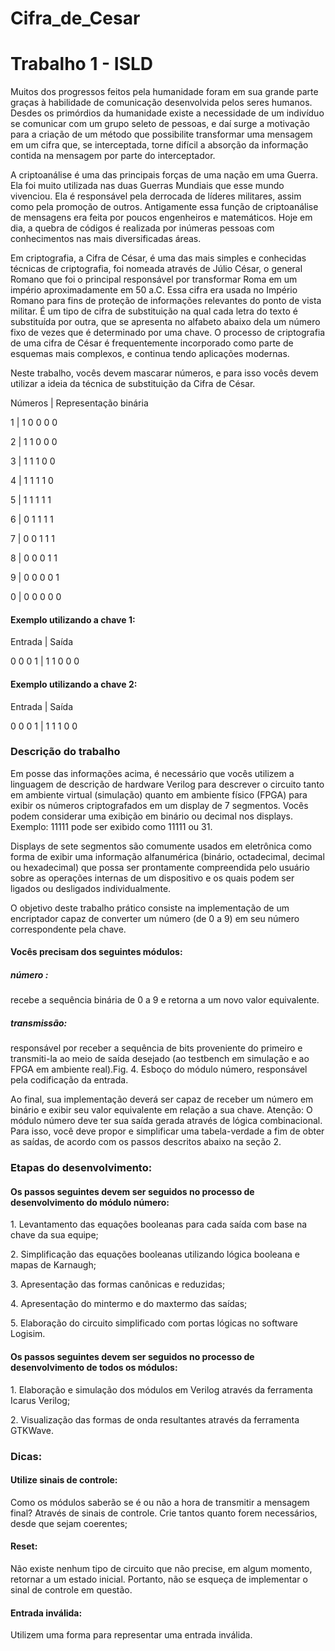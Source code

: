 # Cifra_de_Cesar
<h1>Trabalho 1 - ISLD</h1>

<p>Muitos dos progressos feitos pela humanidade foram em sua grande parte graças à
habilidade de comunicação desenvolvida pelos seres humanos. Desdes os primórdios da
humanidade existe a necessidade de um indivíduo se comunicar com um grupo seleto de
pessoas, e daí surge a motivação para a criação de um método que possibilite transformar
uma mensagem em um cifra que, se interceptada, torne difícil a absorção da informação
contida na mensagem por parte do interceptador.</p>

<p>A criptoanálise é uma das principais forças de uma nação em uma Guerra. Ela foi
muito utilizada nas duas Guerras Mundiais que esse mundo vivenciou. Ela é responsável
pela derrocada de líderes militares, assim como pela promoção de outros. Antigamente
essa função de criptoanálise de mensagens era feita por poucos engenheiros e
matemáticos. Hoje em dia, a quebra de códigos é realizada por inúmeras pessoas com
conhecimentos nas mais diversificadas áreas.</p>

<p>Em criptografia, a Cifra de César, é uma das mais simples e conhecidas técnicas de
criptografia, foi nomeada através de Júlio César, o general Romano que foi o principal
responsável por transformar Roma em um império aproximadamente em 50 a.C. Essa cifra
era usada no Império Romano para fins de proteção de informações relevantes do ponto de
vista militar. É um tipo de cifra de substituição na qual cada letra do texto é substituída por
outra, que se apresenta no alfabeto abaixo dela um número fixo de vezes que é
determinado por uma chave. O processo de criptografia de uma cifra de César é
frequentemente incorporado como parte de esquemas mais complexos, e continua tendo
aplicações modernas.</p>

<p>Neste trabalho, vocês devem mascarar números, e para isso vocês devem utilizar a
ideia da técnica de substituição da Cifra de César.</p>

Números | Representação binária

1 | 1 0 0 0 0

2 | 1 1 0 0 0

3 | 1 1 1 0 0

4 | 1 1 1 1 0

5 | 1 1 1 1 1

6 | 0 1 1 1 1

7 | 0 0 1 1 1

8 | 0 0 0 1 1

9 | 0 0 0 0 1

0 | 0 0 0 0 0

<h4>Exemplo utilizando a chave 1:</h4>

Entrada  | Saída

0 0 0 1  | 1 1 0 0 0

<h4>Exemplo utilizando a chave 2:</h4>

Entrada | Saída

0 0 0 1 | 1 1 1 0 0

<h3>Descrição do trabalho</h3>

<p>Em posse das informações acima, é necessário que vocês utilizem a linguagem de
descrição de hardware Verilog para descrever o circuito tanto em ambiente virtual
(simulação) quanto em ambiente físico (FPGA) para exibir os números criptografados em
um display de 7 segmentos. Vocês podem considerar uma exibição em binário ou
decimal nos displays. Exemplo: 11111 pode ser exibido como 11111 ou 31.</p>

<p>Displays de sete segmentos são comumente usados em eletrônica como forma de
exibir uma informação alfanumérica (binário, octadecimal, decimal ou hexadecimal) que
possa ser prontamente compreendida pelo usuário sobre as operações internas de um
dispositivo e os quais podem ser ligados ou desligados individualmente.</p>

<p>O objetivo deste trabalho prático consiste na implementação de um encriptador
capaz de converter um número (de 0 a 9) em seu número correspondente pela chave.</p>
<h4>Vocês precisam dos seguintes módulos:<h4>

<h5>número :</h5> 
<p>recebe a sequência binária de 0 a 9 e retorna a um novo valor equivalente.</p>

<h5>transmissão:</h5> 
<p>responsável por receber a sequência de bits proveniente do
primeiro e transmiti-la ao meio de saída desejado (ao testbench em
simulação e ao FPGA em ambiente real).Fig. 4. Esboço do módulo número, responsável pela codificação da entrada.</p>

<p>Ao final, sua implementação deverá ser capaz de receber um número em binário e exibir seu valor
equivalente em relação a sua chave.
Atenção: O módulo número deve ter sua saída gerada através de lógica combinacional. Para
isso, você deve propor e simplificar uma tabela-verdade a fim de obter as saídas, de acordo com os
passos descritos abaixo na seção 2.</p>

<h3>Etapas do desenvolvimento:</h3>

<h4>Os passos seguintes devem ser seguidos no processo de desenvolvimento do módulo número:</h4>

<p>1. Levantamento das equações booleanas para cada saída com base na chave da sua
equipe;</p>

<p>2. Simplificação das equações booleanas utilizando lógica booleana e mapas de Karnaugh;</p>

<p>3. Apresentação das formas canônicas e reduzidas;</p>

<p>4. Apresentação do mintermo e do maxtermo das saídas;</p>

<p>5. Elaboração do circuito simplificado com portas lógicas no software Logisim.</p>

<h4>Os passos seguintes devem ser seguidos no processo de desenvolvimento de todos os
módulos:</h4>

<p>1. Elaboração e simulação dos módulos em Verilog através da ferramenta Icarus Verilog;</p>

<p>2. Visualização das formas de onda resultantes através da ferramenta GTKWave.</p>

<h3>Dicas:</h3>

<h4>Utilize sinais de controle:</h4> 
<p>Como os módulos saberão se é ou não a hora de transmitir a
mensagem final? Através de sinais de controle. Crie tantos quanto forem necessários, desde que
sejam coerentes;</p>

<h4>Reset:</h4> 
<p>Não existe nenhum tipo de circuito que não precise, em algum momento, retornar a um
estado inicial. Portanto, não se esqueça de implementar o sinal de controle em questão.</p>

<h4>Entrada inválida:</h4> 
<p>Utilizem uma forma para representar uma entrada inválida.</p>
